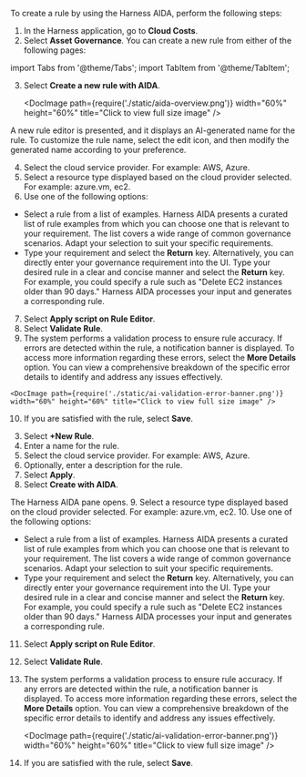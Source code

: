 To create a rule by using the Harness AIDA, perform the following steps: 

1. In the Harness application, go to **Cloud Costs**.
2. Select **Asset Governance**. You can create a new rule from either of the following pages: 

import Tabs from '@theme/Tabs';
import TabItem from '@theme/TabItem';



<Tabs queryString="tab-number">
<TabItem value="4" label="Overview">

3. Select **Create a new rule with AIDA**.

    <DocImage path={require('./static/aida-overview.png')} width="60%" height="60%" title="Click to view full size image" />


 A new rule editor is presented, and it displays an AI-generated name for the rule. To customize the rule name, select the edit icon, and then modify the generated name according to your preference.

4. Select the cloud service provider. For example: AWS, Azure.
5. Select a resource type displayed based on the cloud provider selected. For example: azure.vm, ec2.
6. Use one of the following options: 

  * Select a rule from a list of examples. Harness AIDA presents a curated list of rule examples from which you can choose one that is relevant to your requirement. The list covers a wide range of common governance scenarios. Adapt your selection to suit your specific requirements.
  * Type your requirement and select the **Return** key. Alternatively, you can directly enter your governance requirement into the UI. Type your desired rule in a clear and concise manner and select the **Return** key. For example, you could specify a rule such as "Delete EC2 instances older than 90 days." Harness AIDA processes your input and generates a corresponding rule.

7.   Select **Apply script on Rule Editor**.
8.   Select **Validate Rule**.
9.   The system performs a validation process to ensure rule accuracy. If errors are detected within the rule, a notification banner is displayed. To access more information regarding these errors, select the **More Details** option. You can view a comprehensive breakdown of the specific error details to identify and address any issues effectively. 

    <DocImage path={require('./static/ai-validation-error-banner.png')} width="60%" height="60%" title="Click to view full size image" />
10.  If you are satisfied with the rule, select **Save**.


</TabItem>
<TabItem value="5" label="Rules">

   
3. Select **+New Rule**. 
4. Enter a name for the rule.
5. Select the cloud service provider. For example: AWS, Azure.
6. Optionally, enter a description for the rule.
7. Select **Apply**.
8. Select **Create with AIDA**.

  The Harness AIDA pane opens.
9. Select a resource type displayed based on the cloud provider selected. For example: azure.vm, ec2.
10. Use one of the following options: 

  * Select a rule from a list of examples. Harness AIDA presents a curated list of rule examples from which you can choose one that is relevant to your requirement. The list covers a wide range of common governance scenarios. Adapt your selection to suit your specific requirements.
  * Type your requirement and select the **Return** key. Alternatively, you can directly enter your governance requirement into the UI. Type your desired rule in a clear and concise manner and select the **Return** key. For example, you could specify a rule such as "Delete EC2 instances older than 90 days." Harness AIDA processes your input and generates a corresponding rule.

11. Select **Apply script on Rule Editor**.
12. Select **Validate Rule**.
13. The system performs a validation process to ensure rule accuracy. If any errors are detected within the rule, a notification banner is displayed. To access more information regarding these errors, select the **More Details** option. You can view a comprehensive breakdown of the specific error details to identify and address any issues effectively. 

    <DocImage path={require('./static/ai-validation-error-banner.png')} width="60%" height="60%" title="Click to view full size image" />
14.  If you are satisfied with the rule, select **Save**.


</TabItem>
</Tabs>

